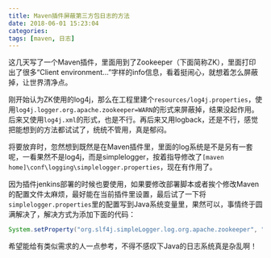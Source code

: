 ```yaml
---
title: Maven插件屏蔽第三方包日志的方法
date: 2018-06-01 15:23:04
categories:
tags: [maven, 日志]
---
```


这几天写了一个Maven插件，里面用到了Zookeeper（下面简称ZK），里面打印出了很多“Client environment...”字样的info信息，看着挺闹心，就想着怎么屏蔽掉，让世界清净点。

<!-- more -->

刚开始认为ZK使用的log4j，那么在工程里建个`resources/log4j.properties`，使用`log4j.logger.org.apache.zookeeper=WARN`的形式来屏蔽掉，结果没起作用。后来又使用`log4j.xml`的形式，也是不行。再后来又用logback，还是不行，感觉把能想到的方法都试试了，统统不管用，真是郁闷。

将要放弃时，忽然想到既然是在Maven插件里，里面的log系统是不是另有一套呢，一看果然不是log4j，而是simplelogger，按着指导修改了`[maven home]\conf\logging\simplelogger.properties`，现在有作用了。

因为插件jenkins部署的时候也要使用，如果要修改部署脚本或者挨个修改Maven的配置文件太麻烦，最好能在当前插件里设置，最后试了一下将`simplelogger.properties`里的配置写到Java系统变量里，果然可以，事情终于圆满解决了，解决方式为添加下面的代码：

```java
System.setProperty("org.slf4j.simpleLogger.log.org.apache.zookeeper", "warn");
```

希望能给有类似需求的人一点参考，不得不感叹下Java的日志系统真是杂乱啊！
